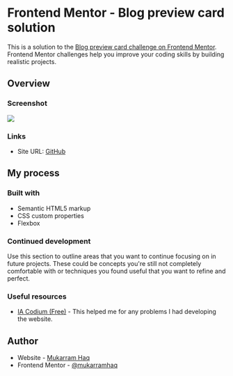 # Frontend Mentor - Blog preview card solution

This is a solution to the [Blog preview card challenge on Frontend Mentor](https://www.frontendmentor.io/challenges/blog-preview-card-ckPaj01IcS). Frontend Mentor challenges help you improve your coding skills by building realistic projects.

## Overview

### Screenshot

![](https://blog-card-tawny.vercel.app/)

### Links

- Site URL: [GitHub](https://blog-card-tawny.vercel.app/)

## My process

### Built with

- Semantic HTML5 markup
- CSS custom properties
- Flexbox

### Continued development

Use this section to outline areas that you want to continue focusing on in future projects. These could be concepts you're still not completely comfortable with or techniques you found useful that you want to refine and perfect.

### Useful resources

- [IA Codium (Free)](https://codeium.com/) - This helped me for any problems I had developing the website.

## Author

- Website - [Mukarram Haq](https://github.com/MukarramHaq)
- Frontend Mentor - [@mukarramhaq](https://www.frontendmentor.io/profile/MukarramHaq)